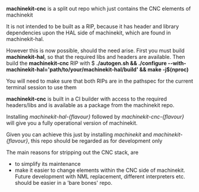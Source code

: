 __machinekit-cnc__ is a split out repo which just contains the CNC elements of machinekit

It is not intended to be built as a RIP, because it has header and library dependencies upon the
HAL side of machinekit, which are found in machinekit-hal.

However this is now possible, should the need arise.
First you must build __machinekit-hal__, so that the required libs and headers are available.
Then build the __machinekit-cnc__ RIP with
$ __./autogen.sh && ./configure --with-machinekit-hal='path/to/your/machinekit-hal/build' && make -j$(nproc)__

You will need to make sure that both RIPs are in the pathspec for the current terminal session to use them

__machinekit-cnc__ is built in a CI builder with access to the required headers/libs and is available
as a package from the machinekit repo.

Installing _machinekit-hal-{flavour}_ followed by _machinekit-cnc-{flavour}_ will give you a fully operational
version of machinekit.

Given you can achieve this just by installing _machinekit_ and _machinekit-{flavour}_, this repo should be regarded as
for development only

The main reasons for stripping out the CNC stack, are 
- to simplify its maintenance 
- make it easier to change elements within the CNC side of machinekit.  
Future development with NML replacement, different interpreters etc. should be easier in a 'bare bones' repo.
